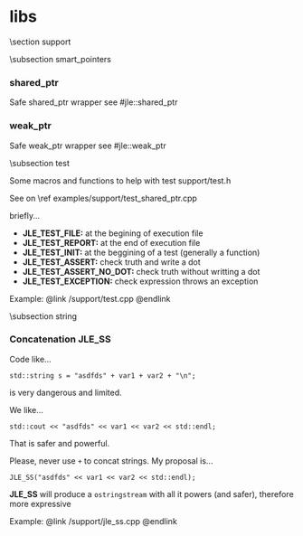 # libs

\section support

\subsection smart_pointers


### shared_ptr
Safe shared_ptr wrapper see #jle::shared_ptr

### weak_ptr
Safe weak_ptr wrapper see #jle::weak_ptr


\subsection test

Some macros and functions to help with test support/test.h

See on \ref examples/support/test_shared_ptr.cpp

briefly...

- **JLE_TEST_FILE:** at the begining of execution file
- **JLE_TEST_REPORT:** at the end of execution file
- **JLE_TEST_INIT:** at the beggining of a test (generally a function)
- **JLE_TEST_ASSERT:** check truth and write a dot
- **JLE_TEST_ASSERT_NO_DOT:** check truth without writting a dot
- **JLE_TEST_EXCEPTION:** check expression throws an exception

Example: @link /support/test.cpp @endlink


\subsection string

### Concatenation  JLE_SS

Code like...

~~~~~~~~~~~~~~~~~~{cpp}
std::string s = "asdfds" + var1 + var2 + "\n";
~~~~~~~~~~~~~~~~~~

is very dangerous and limited.

We like...

~~~~~~~~~~~~~~~~~~{cpp}
std::cout << "asdfds" << var1 << var2 << std::endl;
~~~~~~~~~~~~~~~~~~

That is safer and powerful.

Please, never use `+` to concat strings. My proposal is...

~~~~~~~~~~~~~~~~~~{cpp}
JLE_SS("asdfds" << var1 << var2 << std::endl);
~~~~~~~~~~~~~~~~~~

**JLE_SS** will produce a `ostringstream` with all it powers (and safer), therefore more expressive

Example: @link /support/jle_ss.cpp @endlink
